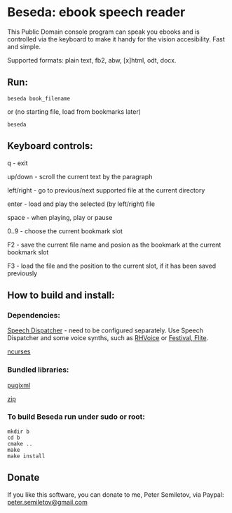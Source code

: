 # Beseda: ebook speech reader

This Public Domain console program can speak you ebooks and is controlled via the keyboard to make it handy for the vision accesibility. Fast and simple. 

Supported formats: plain text, fb2, abw, [x]html, odt, docx. 

## Run:

```beseda book_filename```

or (no starting file, load from bookmarks later)


```beseda```


## Keyboard controls:

q - exit

up/down - scroll the current text by the paragraph

left/right - go to previous/next supported file at the current directory

enter - load and play the selected (by left/right) file

space - when playing, play or pause

0..9 - choose the current bookmark slot

F2 - save the current file name and posion as the bookmark at the current bookmark slot

F3 - load the file and the position to the current slot, if it has been saved previously


## How to build and install:


### Dependencies:

[Speech Dispatcher](https://freebsoft.org/speechd) - need to be configured separately. Use Speech Dispatcher and some voice synths, such as [RHVoice](https://github.com/RHVoice/RHVoice) or [Festival, Flite](http://festvox.org).

[ncurses](https://invisible-island.net/ncurses/)

### Bundled libraries:

[pugixml](https://pugixml.org)

[zip](https://github.com/kuba--/zip)


### To build Beseda run under sudo or root:

```
mkdir b
cd b
cmake ..
make
make install
```

## Donate

If you like this software, you can donate to me, Peter Semiletov, via Paypal: peter.semiletov@gmail.com



